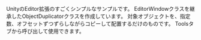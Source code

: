 UnityのEditor拡張のすごくシンプルなサンプルです。
EditorWindowクラスを継承したObjectDuplicatorクラスを作成しています。
対象オブジェクトを、指定数、オフセットずつずらしながらコピーして配置するだけのものです。
Toolsタブから呼び出して使用できます。
